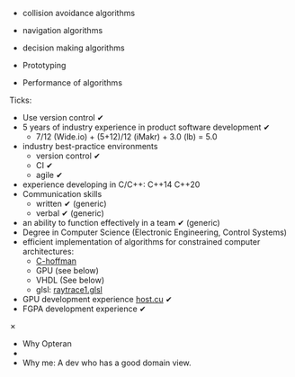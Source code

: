
* collision avoidance algorithms
* navigation algorithms
* decision making algorithms


* Prototyping
* Performance of algorithms

Ticks:
* Use version control ✔︎
* 5 years of industry experience in product software development  ✔︎
   * 7/12 (Wide.io) + (5+12)/12 (iMakr) + 3.0 (lb) = 5.0
* industry best-practice environments
   * version control ✔︎
   * CI ✔︎
   * agile ✔︎
* experience developing in C/C++: C++14 C++20
* Communication  skills
   * written ✔︎ (generic)
   * verbal ✔︎ (generic)
* an ability to function effectively in a team ✔︎ (generic)
* Degree in Computer Science (Electronic Engineering, Control Systems)
* efficient implementation of algorithms for constrained computer architectures:
   * [C-hoffman](https://github.com/sohale/huffman-bitstream-c)
   * GPU (see below)
   * VHDL (See below)
   * glsl: [raytrace1.glsl](https://github.com/sohale/shaders/blob/master/raytrace1.glsl)
* GPU development experience  [host.cu](https://github.com/sohale/GPU-CUDA-mnc/blob/working-2022/practice/host.cu) ✔︎
* FGPA development experience  ✔︎

✗
* Why Opteran
* 
* Why me:
A dev who has a good domain view.

